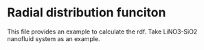 # Radial distribution funciton

This file provides an example to calculate the rdf.
Take LiNO3-SiO2 nanofluid system as an example.
